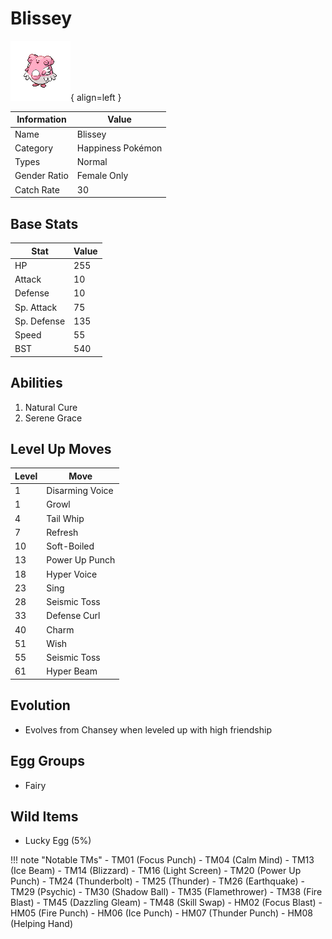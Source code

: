 # Blissey

![Blissey](../images/pokemon/242.png){ align=left }

| Information | Value |
|------------|--------|
| Name | Blissey |
| Category | Happiness Pokémon |
| Types | Normal |
| Gender Ratio | Female Only |
| Catch Rate | 30 |

## Base Stats

| Stat | Value |
|------|-------|
| HP | 255 |
| Attack | 10 |
| Defense | 10 |
| Sp. Attack | 75 |
| Sp. Defense | 135 |
| Speed | 55 |
| BST | 540 |

## Abilities
1. Natural Cure
2. Serene Grace

## Level Up Moves
| Level | Move |
|-------|------|
| 1 | Disarming Voice |
| 1 | Growl |
| 4 | Tail Whip |
| 7 | Refresh |
| 10 | Soft-Boiled |
| 13 | Power Up Punch |
| 18 | Hyper Voice |
| 23 | Sing |
| 28 | Seismic Toss |
| 33 | Defense Curl |
| 40 | Charm |
| 51 | Wish |
| 55 | Seismic Toss |
| 61 | Hyper Beam |

## Evolution
- Evolves from Chansey when leveled up with high friendship

## Egg Groups
- Fairy

## Wild Items
- Lucky Egg (5%)

!!! note "Notable TMs"
    - TM01 (Focus Punch)
    - TM04 (Calm Mind)
    - TM13 (Ice Beam)
    - TM14 (Blizzard)
    - TM16 (Light Screen)
    - TM20 (Power Up Punch)
    - TM24 (Thunderbolt)
    - TM25 (Thunder)
    - TM26 (Earthquake)
    - TM29 (Psychic)
    - TM30 (Shadow Ball)
    - TM35 (Flamethrower)
    - TM38 (Fire Blast)
    - TM45 (Dazzling Gleam)
    - TM48 (Skill Swap)
    - HM02 (Focus Blast)
    - HM05 (Fire Punch)
    - HM06 (Ice Punch)
    - HM07 (Thunder Punch)
    - HM08 (Helping Hand)
